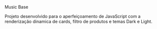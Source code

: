 Music Base

Projeto desenvolvido para o aperfeiçoamento de JavaScript com a renderização dinamica de cards, filtro de produtos e temas Dark e Light.
